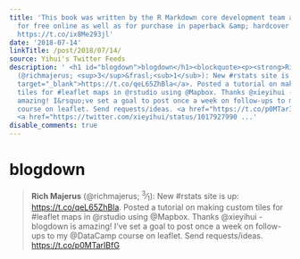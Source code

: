 ```yaml
---
title: 'This book was written by the R Markdown core development team and is available
  for free online as well as for purchase in paperback &amp; hardcover #rstats https://t.co/lJoHjYYFWr
  https://t.co/ix8Me293jl'
date: '2018-07-14'
linkTitle: /post/2018/07/14/
source: Yihui's Twitter Feeds
description: ' <h1 id="blogdown">blogdown</h1><blockquote><p><strong>Rich Majerus</strong>
  (@richmajerus; <sup>3</sup>&frasl;<sub>1</sub>): New #rstats site is up: <a href="https://t.co/qeL65ZhBla"
  target="_blank">https://t.co/qeL65ZhBla</a>. Posted a tutorial on making custom
  tiles for #leaflet maps in @rstudio using @Mapbox. Thanks @xieyihui - blogdown is
  amazing! I&rsquo;ve set a goal to post once a week on follow-ups to my @DataCamp
  course on leaflet. Send requests/ideas. <a href="https://t.co/p0MTarIBfG" target="_blank">https://t.co/p0MTarIBfG</a>
  <a href="https://twitter.com/xieyihui/status/1017927990 ...'
disable_comments: true
---
```

 <h1 id="blogdown">blogdown</h1><blockquote><p><strong>Rich Majerus</strong> (@richmajerus; <sup>3</sup>&frasl;<sub>1</sub>): New #rstats site is up: <a href="https://t.co/qeL65ZhBla" target="_blank">https://t.co/qeL65ZhBla</a>. Posted a tutorial on making custom tiles for #leaflet maps in @rstudio using @Mapbox. Thanks @xieyihui - blogdown is amazing! I&rsquo;ve set a goal to post once a week on follow-ups to my @DataCamp course on leaflet. Send requests/ideas. <a href="https://t.co/p0MTarIBfG" target="_blank">https://t.co/p0MTarIBfG</a> <a href="https://twitter.com/xieyihui/status/1017927990 ...